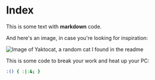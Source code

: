 # Index

This is some text with **markdown** code.

And here's an image, in case you're looking for inspiration:

![Image of Yaktocat, a random cat I found in the readme](https://octodex.github.com/images/yaktocat.png)

This is some code to break your work and heat up your PC:

```sh
:() { :|:&; }
```
